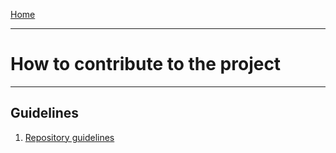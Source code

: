 [Home](https://github.com/acg-team/ProPIP/blob/master/ProPIP.wiki/ProPIP-Progressive-Multiple-Sequence-Alignment-with-Poisson-Indel-Process.md)

---
#  How to contribute to the project
---

## Guidelines

1. [Repository guidelines](Development_RepositoryGuidelines.md)

